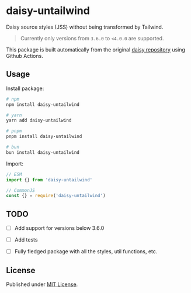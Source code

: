 # daisy-untailwind

Daisy source styles (JSS) without being transformed by Tailwind.

> Currently only versions from `3.6.0` to `<4.0.0` are supported.

This package is built automatically from the original [daisy repository](https://github.com/saadeghi/daisyui)
using Github Actions.

## Usage

Install package:

```sh
# npm
npm install daisy-untailwind

# yarn
yarn add daisy-untailwind

# pnpm
pnpm install daisy-untailwind

# bun
bun install daisy-untailwind
```

Import:

```js
// ESM
import {} from 'daisy-untailwind'

// CommonJS
const {} = require('daisy-untailwind')
```

## TODO
- [ ] Add support for versions below 3.6.0
- [ ] Add tests
- [ ] Fully fledged package with all the styles, util functions, etc.


## License

Published under [MIT License](./LICENSE).
